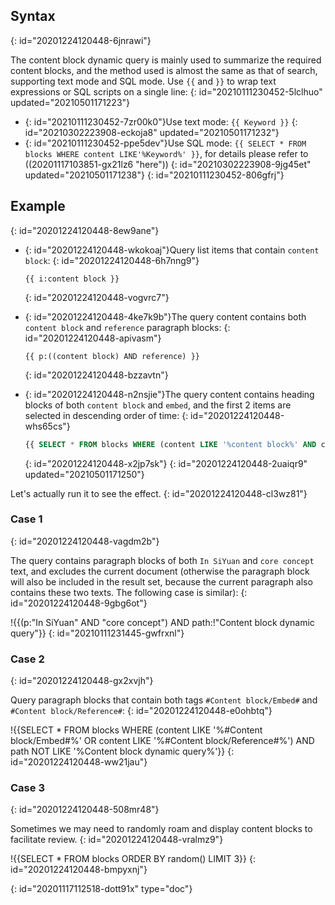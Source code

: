 ## Syntax
{: id="20201224120448-6jnrawi"}

The content block dynamic query is mainly used to summarize the required content blocks, and the method used is almost the same as that of search, supporting text mode and SQL mode. Use `{{` and `}}` to wrap text expressions or SQL scripts on a single line:
{: id="20210111230452-5lclhuo" updated="20210501171223"}

* {: id="20210111230452-7zr00k0"}Use text mode: `{{ Keyword }}`
  {: id="20210302223908-eckoja8" updated="20210501171232"}
* {: id="20210111230452-ppe5dev"}Use SQL mode: `{{ SELECT * FROM blocks WHERE content LIKE'%Keyword%' }}`, for details please refer to ((20201117103851-gx21lz6 "here"))
  {: id="20210302223908-9jg45et" updated="20210501171238"}
{: id="20210111230452-806gfrj"}

## Example
{: id="20201224120448-8ew9ane"}

* {: id="20201224120448-wkokoaj"}Query list items that contain `content block`:
  {: id="20201224120448-6h7nng9"}

  ```
  {{ i:content block }}
  ```
  {: id="20201224120448-vogvrc7"}
* {: id="20201224120448-4ke7k9b"}The query content contains both `content block` and `reference` paragraph blocks:
  {: id="20201224120448-apivasm"}

  ```
  {{ p:((content block) AND reference) }}
  ```
  {: id="20201224120448-bzzavtn"}
* {: id="20201224120448-n2nsjie"}The query content contains heading blocks of both `content block` and `embed`, and the first 2 items are selected in descending order of time:
  {: id="20201224120448-whs65cs"}

  ```sql
  {{ SELECT * FROM blocks WHERE (content LIKE '%content block%' AND content LIKE '%embed%') AND type ='h' ORDER BY block_id DESC LIMIT 2 }}
  ```
  {: id="20201224120448-x2jp7sk"}
{: id="20201224120448-2uaiqr9" updated="20210501171250"}

Let's actually run it to see the effect.
{: id="20201224120448-cl3wz81"}

### Case 1
{: id="20201224120448-vagdm2b"}

The query contains paragraph blocks of both `In SiYuan` and `core concept` text, and excludes the current document (otherwise the paragraph block will also be included in the result set, because the current paragraph also contains these two texts. The following case is similar):
{: id="20201224120448-9gbg6ot"}

!{{(p:"In SiYuan" AND "core concept") AND path:!"Content block dynamic query"}}
{: id="20210111231445-gwfrxnl"}

### Case 2
{: id="20201224120448-gx2xvjh"}

Query paragraph blocks that contain both tags `#Content block/Embed#` and `#Content block/Reference#`:
{: id="20201224120448-e0ohbtq"}

!{{SELECT * FROM blocks WHERE (content LIKE '%#Content block/Embed#%' OR content LIKE '%#Content block/Reference#%') AND path NOT LIKE '%Content block dynamic query%'}}
{: id="20201224120448-ww21jau"}

### Case 3
{: id="20201224120448-508mr48"}

Sometimes we may need to randomly roam and display content blocks to facilitate review.
{: id="20201224120448-vralmz9"}

!{{SELECT * FROM blocks ORDER BY random() LIMIT 3}}
{: id="20201224120448-bmpyxnj"}


{: id="20201117112518-dott91x" type="doc"}
